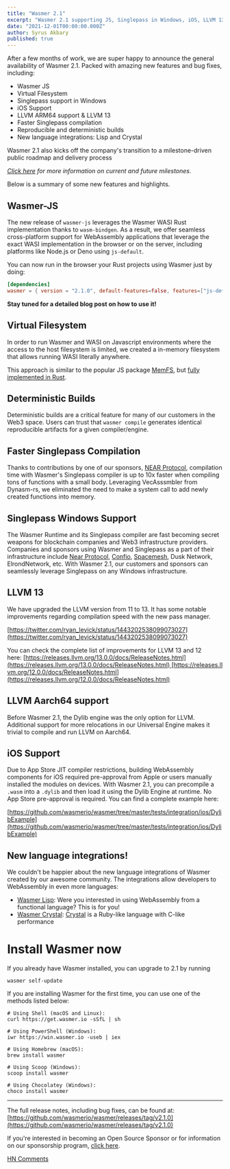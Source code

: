 ```yaml
---
title: "Wasmer 2.1"
excerpt: "Wasmer 2.1 supporting JS, Singlepass in Windows, iOS, LLVM 13, reproducible builds and many more features"
date: "2021-12-01T00:00:00.000Z"
author: Syrus Akbary
published: true
---
```


After a few months of work, we are super happy to announce the general availability of Wasmer 2.1. Packed with amazing new features and bug fixes, including:

- Wasmer JS
- Virtual Filesystem
- Singlepass support in Windows
- iOS Support
- LLVM ARM64 support & LLVM 13
- Faster Singlepass compilation
- Reproducible and deterministic builds
- New language integrations: Lisp and Crystal

Wasmer 2.1 also kicks off the company's transition to a milestone-driven public roadmap and delivery process

*[Click here](https://github.com/wasmerio/wasmer/milestones) for more information on current and future milestones.*

Below is a summary of some new features and highlights.

## Wasmer-JS

The new release of `wasmer-js` leverages the Wasmer WASI Rust implementation thanks to `wasm-bindgen`. As a result, we offer seamless cross-platform support for WebAssembly applications that leverage the exact WASI implementation in the browser or on the server, including platforms like Node.js or Deno using `js-default`.

You can now run in the browser your Rust projects using Wasmer just by doing:

```toml
[dependencies]
wasmer = { version = "2.1.0", default-features=false, features=["js-default"]}
```
**Stay tuned for a detailed blog post on how to use it!**

## Virtual Filesystem

In order to run Wasmer and WASI on Javascript environments where the access to the host filesystem is limited,
we created a in-memory filesystem that allows running WASI literally anywhere.

This approach is similar to the popular JS package [MemFS](https://www.npmjs.com/package/memfs), but [fully implemented in Rust](https://github.com/wasmerio/wasmer/tree/master/lib/vfs).

## Deterministic Builds

Deterministic builds are a critical feature for many of our customers in the Web3 space. Users can trust that `wasmer compile` generates identical reproducible artifacts for a given compiler/engine.

## Faster Singlepass Compilation

Thanks to contributions by one of our sponsors, [NEAR Protocol](https://near.org/), compilation time with Wasmer's Singlepass compiler is up to 10x faster when compiling tons of functions with a small body. Leveraging VecAsssmbler from Dynasm-rs, we eliminated the need to make a system call to add newly created functions into memory.

## Singlepass Windows Support

The Wasmer Runtime and its Singlepass compiler are fast becoming secret weapons for blockchain companies and Web3 infrastructure providers. Companies and sponsors using Wasmer and Singlepass as a part of their infrastructure include [Near Protocol](https://near.org/), [Confio](https://confio.gmbh/), [Spacemesh](https://spacemesh.io/), Dusk Network, ElrondNetwork, etc. With Wasmer 2.1, our customers and sponsors can seamlessly leverage Singlepass on any Windows infrastructure.

## LLVM 13

We have upgraded the LLVM version from 11 to 13. It has some notable improvements regarding compilation speed with the new pass manager.

[https://twitter.com/ryan_levick/status/1443202538099073027](https://twitter.com/ryan_levick/status/1443202538099073027)

You can check the complete list of improvements for LLVM 13 and 12 here: [https://releases.llvm.org/13.0.0/docs/ReleaseNotes.html](https://releases.llvm.org/13.0.0/docs/ReleaseNotes.html) [https://releases.llvm.org/12.0.0/docs/ReleaseNotes.html](https://releases.llvm.org/12.0.0/docs/ReleaseNotes.html)

## LLVM Aarch64 support

Before Wasmer 2.1, the Dylib engine was the only option for LLVM. Additional support for more relocations in our Universal Engine makes it trivial to compile and run LLVM on Aarch64.

## iOS Support

Due to App Store JIT compiler restrictions, building WebAssembly components for iOS required pre-approval from Apple or users manually installed the modules on devices. With Wasmer 2.1, you can precompile a `.wasm` into a `.dylib` and then load it using the Dylib Engine at runtime. No App Store pre-approval is required. You can find a complete example here:

[https://github.com/wasmerio/wasmer/tree/master/tests/integration/ios/DylibExample](https://github.com/wasmerio/wasmer/tree/master/tests/integration/ios/DylibExample)

## New language integrations!

We couldn't be happier about the new language integrations of Wasmer created by our awesome community.
The integrations allow developers to WebAssembly in even more languages:

* [Wasmer Lisp](https://github.com/helmutkian/cl-wasm-runtime): Were you interested in using WebAssembly from a functional language? This is for you!
* [Wasmer Crystal](https://github.com/naqvis/wasmer-crystal): [Crystal](https://crystal-lang.org/) is a Ruby-like language with C-like performance

# Install Wasmer now

If you already have Wasmer installed, you can upgrade to 2.1 by running

```shell
wasmer self-update
```

If you are installing Wasmer for the first time, you can use one of the methods listed below:

```shell
# Using Shell (macOS and Linux):
curl https://get.wasmer.io -sSfL | sh

# Using PowerShell (Windows):
iwr https://win.wasmer.io -useb | iex

# Using Homebrew (macOS):
brew install wasmer

# Using Scoop (Windows):
scoop install wasmer

# Using Chocolatey (Windows):
choco install wasmer
```

---

The full release notes, including bug fixes, can be found at: [https://github.com/wasmerio/wasmer/releases/tag/v2.1.0](https://github.com/wasmerio/wasmer/releases/tag/v2.1.0)

If you're interested in becoming an Open Source Sponsor or for information on our sponsorship program, [click here](https://wasmer.io/wasmer-open-source-program).

[HN Comments](https://news.ycombinator.com/item?id=)
